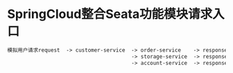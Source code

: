 # SpringCloud整合Seata功能模块请求入口
```html
模拟用户请求request  -> customer-service  -> order-service    -> response
                                        -> storage-service  -> response
                                        -> account-service  -> response
```



